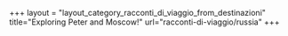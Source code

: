 +++
layout = "layout_category_racconti_di_viaggio_from_destinazioni"
title="Exploring Peter and Moscow!"
url="racconti-di-viaggio/russia"
+++